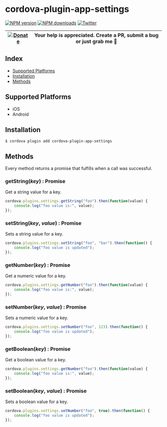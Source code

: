 # cordova-plugin-app-settings
[![NPM version][npm-version]][npm-url] [![NPM downloads][npm-downloads]][npm-url] [![Twitter][twitter-follow]][twitter-url]

| [![Donate](https://www.paypalobjects.com/en_US/i/btn/btn_donateCC_LG.gif)][donate-url] | Your help is appreciated. Create a PR, submit a bug or just grab me :beer: |
|-|-|

## Index

<!-- MarkdownTOC levels="2" autolink="true" -->

- [Supported Platforms](#supported-platforms)
- [Installation](#installation)
- [Methods](#methods)

<!-- /MarkdownTOC -->

## Supported Platforms

- iOS
- Android

## Installation

    $ cordova plugin add cordova-plugin-app-settings

## Methods
Every method returns a promise that fulfills when a call was successful.

### getString(_key_) : Promise<String>
Get a string value for a key.
```js
cordova.plugins.settings.getString("foo").then(function(value) {
    console.log("foo value is:", value);
});
```

### setString(_key_, _value_) : Promise<Void>
Sets a string value for a key.
```js
cordova.plugins.settings.setString("foo", "bar").then(function() {
    console.log("foo value is updated");
});
```

### getNumber(_key_) : Promise<Number>
Get a numeric value for a key.
```js
cordova.plugins.settings.getNumber("foo").then(function(value) {
    console.log("foo value is:", value);
});
```

### setNumber(_key_, _value_) : Promise<Void>
Sets a numeric value for a key.
```js
cordova.plugins.settings.setNumber("foo", 123).then(function() {
    console.log("foo value is updated");
});
```

### getBoolean(_key_) : Promise<Boolean>
Get a boolean value for a key.
```js
cordova.plugins.settings.getNumber("foo").then(function(value) {
    console.log("foo value is:", value);
});
```

### setBoolean(_key_, _value_) : Promise<Void>
Sets a boolean value for a key.
```js
cordova.plugins.settings.setNumber("foo", true).then(function() {
    console.log("foo value is updated");
});
```

[npm-url]: https://www.npmjs.com/package/cordova-plugin-app-settings
[npm-version]: https://img.shields.io/npm/v/cordova-plugin-app-settings.svg
[npm-downloads]: https://img.shields.io/npm/dm/cordova-plugin-app-settings.svg
[twitter-url]: https://twitter.com/chemerisuk
[twitter-follow]: https://img.shields.io/twitter/follow/chemerisuk.svg?style=social&label=Follow%20me
[donate-url]: https://www.paypal.com/cgi-bin/webscr?cmd=_s-xclick&hosted_button_id=ECY6LCPZDB5DJ&source=url